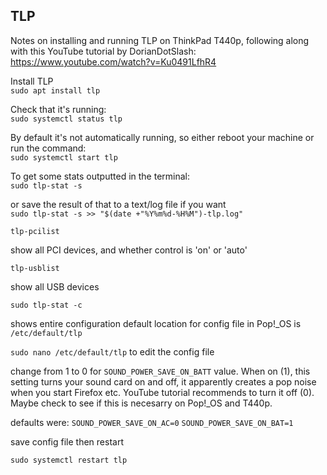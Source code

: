 ## TLP

Notes on installing and running TLP on ThinkPad T440p, following along with this YouTube tutorial by DorianDotSlash: https://www.youtube.com/watch?v=Ku0491LfhR4


Install TLP  
`sudo apt install tlp`

Check that it's running:  
`sudo systemctl status tlp`

By default it's not automatically running, so either reboot your machine or run the command:  
`sudo systemctl start tlp`

To get some stats outputted in the terminal:  
`sudo tlp-stat -s`

or save the result of that to a text/log file if you want  
`sudo tlp-stat -s >> "$(date +"%Y%m%d-%H%M")-tlp.log"`


`tlp-pcilist`

show all PCI devices, and whether control is 'on' or 'auto'

`tlp-usblist`

show all USB devices

`sudo tlp-stat -c`

shows entire configuration
default location for config file in Pop!_OS is  `/etc/default/tlp`

`sudo nano /etc/default/tlp`
to edit the config file

change from 1 to 0 for `SOUND_POWER_SAVE_ON_BATT` value. When on (1), this setting turns your sound card on and off, it apparently creates a pop noise when you start Firefox etc. YouTube tutorial recommends to turn it off (0). Maybe check to see if this is necesarry on Pop!_OS and T440p.

defaults were:
`SOUND_POWER_SAVE_ON_AC=0`
`SOUND_POWER_SAVE_ON_BAT=1`

save config file then restart

`sudo systemctl restart tlp`



